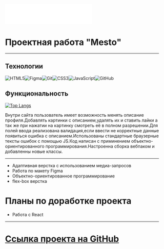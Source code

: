 ![](./images/logo/header-logo.svg)

# Проектная работа "Mesto"

---

## Технологии

![HTML5](https://img.shields.io/badge/html5-%23E34F26.svg?style=for-the-badge&logo=html5&logoColor=white)![Figma](https://img.shields.io/badge/figma-%23F24E1E.svg?style=for-the-badge&logo=figma&logoColor=white)![Git](https://img.shields.io/badge/git-%23F05033.svg?style=for-the-badge&logo=git&logoColor=white)![CSS3](https://img.shields.io/badge/css3-%231572B6.svg?style=for-the-badge&logo=css3&logoColor=white)![JavaScript](https://img.shields.io/badge/javascript-%23323330.svg?style=for-the-badge&logo=javascript&logoColor=%23F7DF1E)![GitHub](https://img.shields.io/badge/github-%23121011.svg?style=for-the-badge&logo=github&logoColor=white)

## Функциональность

[![Top Langs](https://github-readme-stats.vercel.app/api/top-langs/?username=Alexey-Melikov&layout=compact)](https://alexey-melikov.github.io/mesto/)

Внутри сайта пользователь имеет возможность менять описание профиля.Добавлять картинки с описанием,удалять их и ставить лайки а так же при нажатии на картинку смотреть её в полном разрешении.Для полей ввода реализована валидация,если ввести не корректные данные появиться ошибка с описанием.Использованы стандартные браузерные тексты ошибок с помощью JS.Код написан с приминением объектно-ориентированного программирования.Настроенна сборка вебпаком и добавленны новые классы.

---

- Адаптивная верстка с использованием медиа-запросов
- Работа по макету Figma
- Объектно-ориентированное программирование
- flex-box верстка

# Планы по доработке проекта

- Работа с React

---

# [Ссылка проекта на GitHub](https://alexey-melikov.github.io/mesto/)
